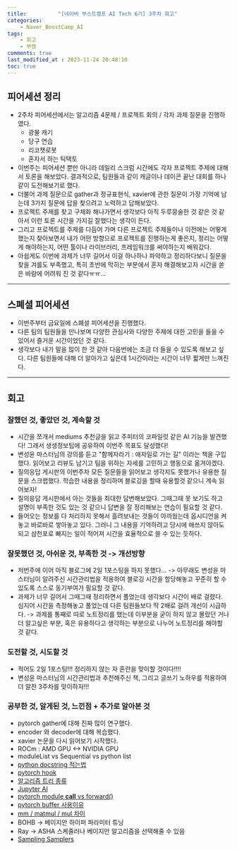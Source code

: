 ```yaml
---
title:          "[네이버 부스트캠프 AI Tech 6기] 3주차 회고"
categories:       
    - Naver_BoostCamp_AI
tags:           
    - 회고
    - 부캠
comments: true
last_modified_at : 2023-11-24 20:48:10
toc: true
---
```


## 피어세션 정리 
- 2주차 피어세션에서는 알고리즘 4문제 / 프로젝트 회의 / 각자 과제 질문을 진행하였다.
    - 광물 캐기
    - 당구 연습
    - 리코챗로봇
    - 혼자서 하는 틱택토
- 이번주는 피어세션 뿐만 아니라 데일리 스크럼 시간에도 각자 프로젝트 주제에 대해서 토론을 해보았다. 결과적으로, 팀원들과 같이 캐글이나 데이콘 끝난 대회를 하나 같이 도전해보기로 했다.
- 더불어 과제 질문으로 gather과 정규표현식, xavier에 관한 질문이 가장 기억에 남는데 3가지 질문에 답을 찾으려고 노력하고 답해보았다.
- 프로젝트 주제를 찾고 구체화 해나가면서 생각보다 아직 두루뭉술한 것 같은 것 같아서 이런 토론 시간을 가지길 잘했다는 생각이 든다. 
- 그리고 프로젝트를 주제를 다듬어 가며 다른 프로젝트 주제들이나 이전에는 어떻게 했는지 찾아보면서 내가 어떤 방향으로 프로젝트를 진행하는게 좋은지, 정리는 어떻게 해야하는지, 어떤 툴이나 라이브러리, 프레임워크를 써야하는지 배워갔다.
- 아쉽게도 이번에 과제가 너무 길어서 이걸 하나하나 파악하고 정리하다보니 질문을 찾을 겨를도 부족했고, 특히 초반에 막히는 부분에서 혼자 해결해보고자 시간을 쏟은 바람에 어려워 진 것 같다ㅠㅠ...

---

## 스폐셜 피어세션
- 이번주부터 금요일에 스폐셜 피어세션을 진행했다.
- 다른 팀의 팀원들을 만나보며 다양한 관심사와 다양한 주제에 대한 고민을 들을 수 있어서 즐거운 시간이었던 것 같다.
- 생각보다 내가 말을 많이 한 것 같아 다음번에는 조금 더 들을 수 있도록 해보고 싶다. 다른 팀원들에 대해 더 알아가고 싶은데 1시간이라는 시간이 너무 짧게만 느껴진다.

---

## 회고

### 잘했던 것, 좋았던 것, 계속할 것
- 시간을 쪼개서 mediums 추천글을 읽고 주피터의 코파일럿 같은 AI 기능을 발견했다! 그래서 생생정보팁에 공유하여 이번주 목표도 달성했다!
- 변성윤 마스터님의 강의를 듣고 "함께자라기 : 애자일로 가는 길" 이라는 책을 구입했다. 읽어보고 리뷰도 남기고 팀을 위하는 자세를 고민하고 행동으로 옮겨야겠다.
- 질의응답 게시판의 이번주차 모든 질문들을 읽어보고 생각지도 못했거나 유용한 질문을 스크랩했다. 학습한 내용을 정리하며 블로깅을 할때 유용할것 같으니 계속 읽어보자!
- 질의응답 게시판에서 아는 것들을 최대한 답변해보았다. 그때그때 못 보기도 하고 설명이 부족한 것도 있는 것 같으니 답변을 잘 정리해보는 연습이 필요할 것 같다. 
- 들어오는 정보를 다 처리하지 못해서 흘려보내는 것들이 아까웠는데 옵시디언을 켜놓고 바로바로 쌓아놓고 있다. 그러니 그 내용을 기억하려고 당시에 애쓰지 않아도 되고 삼천포로 빠지는 일이 적어져 시간을 효율적으로 쓸 수 있는 듯하다.

### 잘못했던 것, 아쉬운 것, 부족한 것 -> 개선방향
- 저번주에 이어 아직 블로그에 2일 1포스팅을 하지 못했다... -> 아무래도 변성윤 마스터님이 알려주신 시간관리법을 적용하여 블로깅 시간을 할당해놓고 꾸준히 할 수 있도록 스스로 동기부여가 필요할 것 같다.
- 과제가 너무 길어서 그때그때 정리하면서 풀었는데 생각보다 시간이 배로 걸렸다. 심지어 시간을 측정해놓고 풀었는데 다른 팀원들보다 딱 2배로 걸려 개선이 시급하다. -> 과제를 통째로 따로 노트정리를 했는데 이부분을 굳이 하지 않고 몰랐던 거나 더 알고싶은 부분, 혹은 유용하다고 생각하는 부분으로 나누어 노트정리를 해야할 것 같다.

### 도전할 것, 시도할 것
- 적어도 2일 1포스팅!!! 정리하지 않는 자 혼란을 맞이할 것이다!!!!
- 변성윤 마스터님의 시간관리법과 추천해주신 책, 그리고 글쓰기 노하우를 적용하여 더 알찬 3주차를 맞이하자!!!

### 공부한 것, 알게된 것, 느낀점 + 추가로 알아본 것
- pytorch gather에 대해 진짜 많이 연구했다.
- encoder 와 decoder에 대해 복습했다.
- xavier 논문을 다시 읽어보기 시작했다.
- ROCm : AMD GPU <-> NVIDIA GPU
- moduleList vs Sequential vs python list
- [python docstring 적는법](https://www.datacamp.com/tutorial/docstrings-python)
- [pytorch hook](https://medium.com/the-dl/how-to-use-pytorch-hooks-5041d777f904)
- [알고리즘 트리 종류](https://towardsdatascience.com/4-types-of-tree-traversal-algorithms-d56328450846)
- [Jupyter AI](https://blog.jupyter.org/generative-ai-in-jupyter-3f7174824862)
- [pytorch module __call__ vs forward()](https://stephencowchau.medium.com/pytorch-module-call-vs-forward-c4df3ff304b1)
- [pytorch buffer 사용이유](https://www.ai-bio.info/pytorch-register-buffer)
- [mm / matmul / mul 차이](https://stackoverflow.com/questions/73924697/whats-the-difference-between-torch-mm-torch-matmul-and-torch-mul)
- BOHB -> 베이지안 하이퍼 파라미터 튜닝
- Ray -> ASHA 스케줄러나 베이지안 알고리즘을 선택해줄 수 있음
- [Sampling Samplers](https://towardsdatascience.com/pytorch-basics-sampling-samplers-2a0f29f0bf2a)